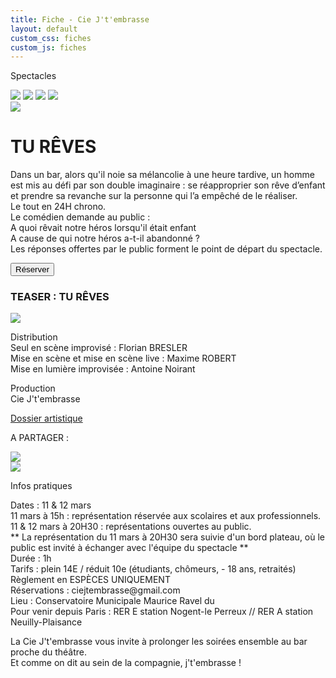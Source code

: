 ```yaml
---
title: Fiche - Cie J't'embrasse
layout: default
custom_css: fiches
custom_js: fiches
---
```


<div id="retour">
  <p>Spectacles</p>
</div>
<div id="tout">
  <div id="fiche">
    <div id="box">
      <div id="images-min">
        <a href=""><img src="https://via.placeholder.com/125" /></a>
        <a href=""><img src="https://via.placeholder.com/125" /></a>
        <a href=""><img src="https://via.placeholder.com/125" /></a>
        <a href=""><img src="https://via.placeholder.com/35" /></a>
      </div>
      <div id="image-max">
        <a href=""><img src="https://via.placeholder.com/426x500" /></a>
      </div>
    </div>
    <div id="textes-fiche">
      <h1>TU RÊVES</h1>
      <p>
        Dans un bar, alors qu'il noie sa mélancolie à une heure tardive, un
        homme est mis au défi par son double imaginaire : se réapproprier son
        rêve d’enfant et prendre sa revanche sur la personne qui l’a empêché de
        le réaliser.<br />
        Le tout en 24H chrono. <br />
        Le comédien demande au public :<br />
        A quoi rêvait notre héros lorsqu'il était enfant<br />
        A cause de qui notre héros a-t-il abandonné ?<br />
        Les réponses offertes par le public forment le point de départ du
        spectacle.
      </p>
    </div>
    <div id="clic">
      <button class="btn-reserver"><span>Réserver</span></button>
    </div>
  </div>
</div>

<div id="trailer">
  <div id="titre-deux">
    <h3>TEASER : TU RÊVES</h3>
  </div>
  <div id="teaser">
    <div id="video">
      <a href=""><img src="https://via.placeholder.com/561x359" /></a>
    </div>
    <div id="distribution">
      <p>
        <span class="gros">Distribution</span> <br />
        Seul en scène improvisé : Florian BRESLER <br />
        Mise en scène et mise en scène live : Maxime ROBERT<br />
        Mise en lumière improvisée : Antoine Noirant
      </p>
      <p>
        <span class="gros">Production</span> <br />
        Cie J't'embrasse
      </p>
      <a href=""><span class="gros">Dossier artistique</span></a>
      <div id="partager">
        <p>A PARTAGER :</p>
        <div id="reseaux">
          <div id="fb">
            <a href=""><img src="https://via.placeholder.com/39x39" /></a>
          </div>
          <div id="fb">
            <a href=""><img src="https://via.placeholder.com/39x39" /></a>
          </div>
        </div>
      </div>
    </div>
  </div>
  <div id="infos">
    <div id="pratique">
      <p class="gros">Infos pratiques</p>
    </div>
    <div id="details">
      <p>
        <span class="rose">Dates :</span> 11 & 12 mars <br />
        <span class="rose"> 11 mars à 15h : </span>représentation réservée aux
        scolaires et aux professionnels.<br />
        <span class="rose">11 & 12 mars à 20H30 :</span> représentations
        ouvertes au public.<br />
        ** La représentation du 11 mars à 20H30 sera suivie d'un bord plateau,
        où le public est invité à échanger avec l'équipe du spectacle **<br />
        <span class="rose">Durée :</span> 1h<br />
        <span class="rose">Tarifs : </span>plein 14E / réduit 10e (étudiants,
        chômeurs, - 18 ans, retraités)<br />
        Règlement en ESPÈCES UNIQUEMENT<br />
        <span class="rose">Réservations : </span>ciejtembrasse@gmail.com<br />
        <span class="rose">Lieu :</span> Conservatoire Municipale Maurice Ravel
        du <br />
        <span class="rose">Pour venir depuis Paris : </span>RER E station
        Nogent-le Perreux // RER A station Neuilly-Plaisance
      </p>
      <p>
        La Cie J't'embrasse vous invite à prolonger les soirées ensemble au bar
        proche du théâtre.<br />
        Et comme on dit au sein de la compagnie, j't'embrasse !
      </p>
    </div>
  </div>
</div>
